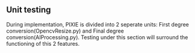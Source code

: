 ## Unit testing
During implementation, PIXIE is divided into 2 seperate units: First degree conversion(OpencvResize.py) and Final degree conversion(AIProcessing.py). Testing under this section will surround the functioning of this 2 features.

